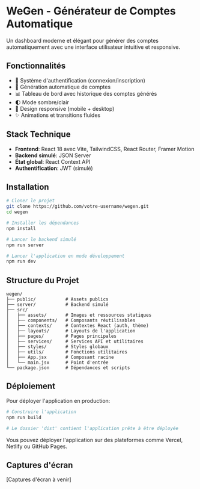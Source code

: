 # WeGen - Générateur de Comptes Automatique

Un dashboard moderne et élégant pour générer des comptes automatiquement avec une interface utilisateur intuitive et responsive.

## Fonctionnalités

- 🔐 Système d'authentification (connexion/inscription)
- 🚀 Génération automatique de comptes
- 📊 Tableau de bord avec historique des comptes générés
- 🌓 Mode sombre/clair
- 📱 Design responsive (mobile + desktop)
- ✨ Animations et transitions fluides

## Stack Technique

- **Frontend**: React 18 avec Vite, TailwindCSS, React Router, Framer Motion
- **Backend simulé**: JSON Server
- **État global**: React Context API
- **Authentification**: JWT (simulé)

## Installation

```bash
# Cloner le projet
git clone https://github.com/votre-username/wegen.git
cd wegen

# Installer les dépendances
npm install

# Lancer le backend simulé
npm run server

# Lancer l'application en mode développement
npm run dev
```

## Structure du Projet

```
wegen/
├── public/           # Assets publics
├── server/           # Backend simulé
├── src/
│   ├── assets/       # Images et ressources statiques
│   ├── components/   # Composants réutilisables
│   ├── contexts/     # Contextes React (auth, thème)
│   ├── layouts/      # Layouts de l'application
│   ├── pages/        # Pages principales
│   ├── services/     # Services API et utilitaires
│   ├── styles/       # Styles globaux
│   ├── utils/        # Fonctions utilitaires
│   ├── App.jsx       # Composant racine
│   └── main.jsx      # Point d'entrée
└── package.json      # Dépendances et scripts
```

## Déploiement

Pour déployer l'application en production:

```bash
# Construire l'application
npm run build

# Le dossier 'dist' contient l'application prête à être déployée
```

Vous pouvez déployer l'application sur des plateformes comme Vercel, Netlify ou GitHub Pages.

## Captures d'écran

[Captures d'écran à venir]
